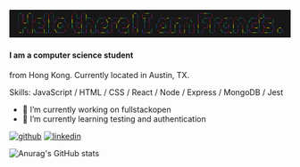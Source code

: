 ![](https://github.com/francis816/francis816/blob/main/banner.png)
#### I am a computer science student
from Hong Kong. Currently located in Austin, TX.


Skills: JavaScript / HTML / CSS / React / Node / Express / MongoDB / Jest

- 🔭 I’m currently working on fullstackopen 
- 🌱 I’m currently learning testing and authentication


[<img src='https://cdn.jsdelivr.net/npm/simple-icons@3.0.1/icons/github.svg' alt='github' height='40'>](https://github.com/francis816)  [<img src='https://cdn.jsdelivr.net/npm/simple-icons@3.0.1/icons/linkedin.svg' alt='linkedin' height='40'>](https://www.linkedin.com/in/cph816/)  

![Anurag's GitHub stats](https://github-readme-stats.vercel.app/api?username=francis816&show_icons=true&theme=radical)

